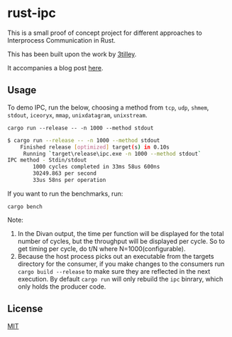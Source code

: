 # rust-ipc

This is a small proof of concept project for different approaches to Interprocess Communication in Rust.

This has been built upon the work by [3tilley](https://github.com/3tilley/rust-experiments/tree/master/ipc).

It accompanies a blog post [here](https://pranitha.rs/posts/rust-ipc-ping-pong/).

## Usage

To demo IPC, run the below, choosing a method from `tcp`, `udp`, `shmem`, `stdout`, `iceoryx`, `mmap`, `unixdatagram`, `unixstream`.

`cargo run --release -- -n 1000 --method stdout`

```bash
$ cargo run --release -- -n 1000 --method stdout
    Finished release [optimized] target(s) in 0.10s
     Running `target\release\ipc.exe -n 1000 --method stdout`
IPC method - Stdin/stdout
        1000 cycles completed in 33ms 58us 600ns
        30249.863 per second
        33us 58ns per operation
```

If you want to run the benchmarks, run:

`cargo bench`

Note:
1. In the Divan output, the time per function will be displayed for the total number of cycles, but the throughput will be displayed per cycle. So to get timing per cycle, do t/N where N=1000(configurable).
2. Because the host process picks out an executable from the targets directory for the consumer, if you make changes to the consumers run `cargo build --release` to make sure they are reflected in the next execution. By default `cargo run` will only rebuild the `ipc` binrary, which only holds the producer code.

## License

[MIT](https://choosealicense.com/licenses/mit/)
